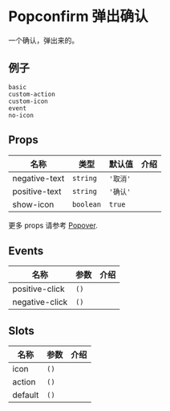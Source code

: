 # Popconfirm 弹出确认
一个确认，弹出来的。
## 例子
```demo
basic
custom-action
custom-icon
event
no-icon
```

## Props
|名称|类型|默认值|介绍|
|-|-|-|-|
|negative-text|`string`|`'取消'`||
|positive-text|`string`|`'确认'`||
|show-icon|`boolean`|`true`||

更多 props 请参考 [Popover](n-popover#Props).

## Events
|名称|参数|介绍|
|-|-|-|
|positive-click|`()`||
|negative-click|`()`||

## Slots
|名称|参数|介绍|
|-|-|-|
|icon|`()`||
|action|`()`||
|default|`()`||